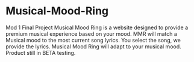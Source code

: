 # Musical-Mood-Ring
Mod 1 Final Project
Musical Mood Ring is a website designed to 
provide a premium musical experience based on your mood.
MMR will match a Musical mood to the most current 
song lyrics. You select the song, we provide the lyrics.
Musical Mood Ring will adapt to your musical mood.
Product still in BETA testing.
